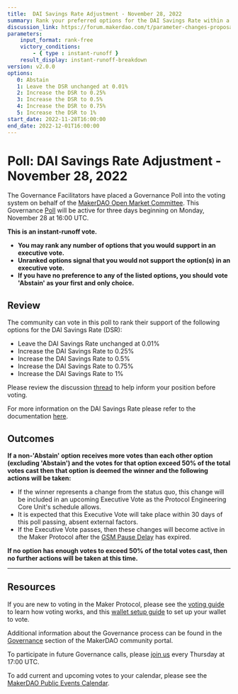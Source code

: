 ```yaml
---
title:  DAI Savings Rate Adjustment - November 28, 2022
summary: Rank your preferred options for the DAI Savings Rate within a range of 0.01% to 1%.
discussion_link: https://forum.makerdao.com/t/parameter-changes-proposal-ppg-omc-001-24-november-2022/18925#dai-savings-rate-adjustment-3
parameters:
    input_format: rank-free
    victory_conditions:
        - { type : instant-runoff }
    result_display: instant-runoff-breakdown
version: v2.0.0
options:
   0: Abstain
   1: Leave the DSR unchanged at 0.01%
   2: Increase the DSR to 0.25%
   3: Increase the DSR to 0.5%
   4: Increase the DSR to 0.75%
   5: Increase the DSR to 1%
start_date: 2022-11-28T16:00:00
end_date: 2022-12-01T16:00:00
---
```

# Poll: DAI Savings Rate Adjustment - November 28, 2022

The Governance Facilitators have placed a Governance Poll into the voting system on behalf of the [MakerDAO Open Market Committee](https://forum.makerdao.com/t/parameter-proposal-group-makerdao-open-market-committee/7355). This Governance [Poll](https://community-development.makerdao.com/en/learn/governance/on-chain-gov) will be active for three days beginning on Monday, November 28 at 16:00 UTC.

**This is an instant-runoff vote.**
- **You may rank any number of options that you would support in an executive vote.**
- **Unranked options signal that you would not support the option(s) in an executive vote.**
- **If you have no preference to any of the listed options, you should vote 'Abstain' as your first and only choice.**

## Review

The community can vote in this poll to rank their support of the following options for the DAI Savings Rate (DSR):
* Leave the DAI Savings Rate unchanged at 0.01%
* Increase the DAI Savings Rate to 0.25%
* Increase the DAI Savings Rate to 0.5%
* Increase the DAI Savings Rate to 0.75%
* Increase the DAI Savings Rate to 1%

Please review the discussion [thread](https://forum.makerdao.com/t/parameter-changes-proposal-ppg-omc-001-24-november-2022/18925#dai-savings-rate-adjustment-3) to help inform your position before voting.

For more information on the DAI Savings Rate please refer to the documentation [here](https://manual.makerdao.com/parameter-index/core/param-dai-savings-rate).

## Outcomes

**If a non-'Abstain' option receives more votes than each other option (excluding 'Abstain') and the votes for that option exceed 50% of the total votes cast then that option is deemed the winner and the following actions will be taken:**
* If the winner represents a change from the status quo, this change will be included in an upcoming Executive Vote as the Protocol Engineering Core Unit's schedule allows.
* It is expected that this Executive Vote will take place within 30 days of this poll passing, absent external factors.
* If the Executive Vote passes, then these changes will become active in the Maker Protocol after the [GSM Pause Delay](https://manual.makerdao.com/parameter-index/core/param-gsm-pause-delay) has expired.

**If no option has enough votes to exceed 50% of the total votes cast, then no further actions will be taken at this time.**

---

## Resources

If you are new to voting in the Maker Protocol, please see the [voting guide](https://community-development.makerdao.com/en/learn/governance/how-voting-works/) to learn how voting works, and this [wallet setup guide](https://community-development.makerdao.com/en/learn/governance/voting-setup/) to set up your wallet to vote.

Additional information about the Governance process can be found in the [Governance](https://community-development.makerdao.com/en/learn/governance) section of the MakerDAO community portal.

To participate in future Governance calls, please [join us](https://github.com/makerdao/community/tree/master/governance/governance-and-risk-meetings) every Thursday at 17:00 UTC.

To add current and upcoming votes to your calendar, please see the [MakerDAO Public Events Calendar](https://calendar.google.com/calendar/embed?src=makerdao.com_3efhm2ghipksegl009ktniomdk%40group.calendar.google.com&ctz=UTC&mode=week&showCalendars=0&showPrint=0).
